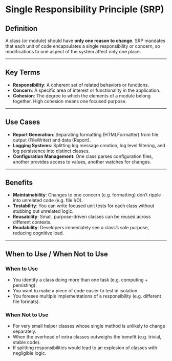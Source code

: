 # Single Responsibility Principle (SRP)

## Definition
A class (or module) should have **only one reason to change**. SRP mandates that each unit of code encapsulates a single responsibility or concern, so modifications to one aspect of the system affect only one place.

---

## Key Terms
- **Responsibility**: A coherent set of related behaviors or functions.  
- **Concern**: A specific area of interest or functionality in the application.  
- **Cohesion**: The degree to which the elements of a module belong together. High cohesion means one focused purpose.

---

## Use Cases
- **Report Generation**: Separating formatting (HTMLFormatter) from file output (FileWriter) and data (Report).  
- **Logging Systems**: Splitting log message creation, log level filtering, and log persistence into distinct classes.  
- **Configuration Management**: One class parses configuration files, another provides access to values, another watches for changes.

---

## Benefits
- **Maintainability**: Changes to one concern (e.g. formatting) don’t ripple into unrelated code (e.g. file I/O).  
- **Testability**: You can write focused unit tests for each class without stubbing out unrelated logic.  
- **Reusability**: Small, purpose-driven classes can be reused across different contexts.  
- **Readability**: Developers immediately see a class’s sole purpose, reducing cognitive load.

---

## When to Use / When Not to Use

### When to Use
- You identify a class doing more than one task (e.g. computing + persisting).  
- You want to make a piece of code easier to test in isolation.  
- You foresee multiple implementations of a responsibility (e.g. different file formats).

### When Not to Use
- For very small helper classes whose single method is unlikely to change separately.  
- When the overhead of extra classes outweighs the benefit (e.g. trivial, stable code).  
- If splitting responsibilities would lead to an explosion of classes with negligible logic.

